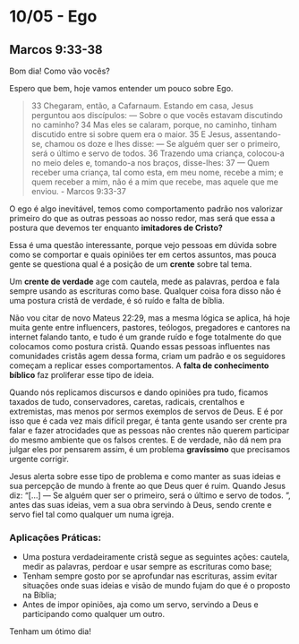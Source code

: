 # 10/05 - Ego

## Marcos 9:33-38

Bom dia! Como vão vocês? 

Espero que bem, hoje vamos entender um pouco sobre Ego.

> 33 Chegaram, então, a Cafarnaum. Estando em casa, Jesus perguntou aos discípulos: — Sobre o que vocês estavam discutindo no caminho? 34 Mas eles se calaram, porque, no caminho, tinham discutido entre si sobre quem era o maior. 35 E Jesus, assentando-se, chamou os doze e lhes disse: — Se alguém quer ser o primeiro, será o último e servo de todos. 36 Trazendo uma criança, colocou-a no meio deles e, tomando-a nos braços, disse-lhes: 37 — Quem receber uma criança, tal como esta, em meu nome, recebe a mim; e quem receber a mim, não é a mim que recebe, mas aquele que me enviou. - Marcos 9:33-37
> 

O ego é algo inevitável, temos como comportamento padrão nos valorizar primeiro do que as outras pessoas ao nosso redor, mas será que essa a postura que devemos ter enquanto **imitadores de Cristo?**

Essa é uma questão interessante, porque vejo pessoas em dúvida sobre como se comportar e quais opiniões ter em certos assuntos, mas pouca gente se questiona qual é a posição de um **crente** sobre tal tema.

Um **crente de verdade** age com cautela, mede as palavras, perdoa e fala sempre usando as escrituras como base. Qualquer coisa fora disso não é uma postura cristã de verdade, é só ruído e falta de bíblia.

Não vou citar de novo Mateus 22:29, mas a mesma lógica se aplica, há hoje muita gente entre influencers, pastores, teólogos, pregadores e cantores na internet falando tanto, e tudo é um grande ruído e foge totalmente do que colocamos como postura cristã. Quando essas pessoas influentes nas comunidades cristãs agem dessa forma, criam um padrão e os seguidores começam a replicar esses comportamentos. A **falta de conhecimento bíblico** faz proliferar esse tipo de ideia.

Quando nós replicamos discursos e dando opiniões pra tudo, ficamos taxados de tudo, conservadores, caretas, radicais, crentalhos e extremistas, mas menos por sermos exemplos de servos de Deus. E é por isso que é cada vez mais difícil pregar, é tanta gente usando ser crente pra falar e fazer atrocidades que as pessoas não crentes não querem participar do mesmo ambiente que os falsos crentes. E de verdade, não dá nem pra julgar eles por pensarem assim, é um problema **gravíssimo** que precisamos urgente corrigir.

Jesus alerta sobre esse tipo de problema e como manter as suas ideias e sua percepção de mundo à frente ao que Deus quer é ruim. Quando Jesus diz: “[…] — Se alguém quer ser o primeiro, será o último e servo de todos. ”, antes das suas ideias, vem a sua obra servindo à Deus, sendo crente e servo fiel tal como qualquer um numa igreja.

### Aplicações Práticas:

- Uma postura verdadeiramente cristã segue as seguintes ações: cautela, medir as palavras, perdoar e usar sempre as escrituras como base;
- Tenham sempre gosto por se aprofundar nas escrituras, assim evitar situações onde suas ideias e visão de mundo fujam do que é o proposto na Bíblia;
- Antes de impor opiniões, aja como um servo, servindo a Deus e participando como qualquer um outro.

Tenham um ótimo dia!